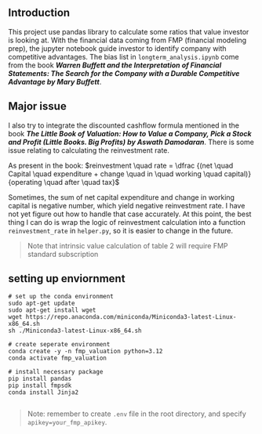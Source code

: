 ## Introduction

This project use pandas library to calculate some ratios that value investor is looking at. With the financial data coming from FMP (financial modeling prep), the jupyter notebook guide investor to identify company with competitive advantages. The bias list in `longterm_analysis.ipynb` come from the book <b><i>Warren Buffett and the Interpretation of Financial Statements: The Search for the Company with a Durable Competitive Advantage
by Mary Buffett</i></b>.

## Major issue

I also try to integrate the discounted cashflow formula mentioned in the book <b><i>The Little Book of Valuation: How to Value a Company, Pick a Stock and Profit (Little Books. Big Profits)
by Aswath Damodaran</i></b>. There is some issue relating to calculating the reinvestment rate.

As present in the book:
$reinvestment \quad rate = \dfrac {(net \quad Capital \quad expenditure + change \quad in \quad working \quad capital)} {operating \quad after \quad tax}$

Sometimes, the sum of net capital expenditure and change in working capital is negative number, which yield negative reinvestment rate. I have not yet figure out how to handle that case accurately. At this point, the best thing I can do is wrap the logic of reinvestment calculation into a function `reinvestment_rate` in `helper.py`, so it is easier to change in the future.

> Note that intrinsic value calculation of table 2 will require FMP standard subscription

## setting up enviornment

```shell
# set up the conda environment
sudo apt-get update
sudo apt-get install wget
wget https://repo.anaconda.com/miniconda/Miniconda3-latest-Linux-x86_64.sh
sh ./Miniconda3-latest-Linux-x86_64.sh

# create seperate environment
conda create -y -n fmp_valuation python=3.12
conda activate fmp_valuation

# install necessary package
pip install pandas
pip install fmpsdk
conda install Jinja2


```

> Note: remember to create `.env` file in the root directory, and specify `apikey=your_fmp_apikey`.

